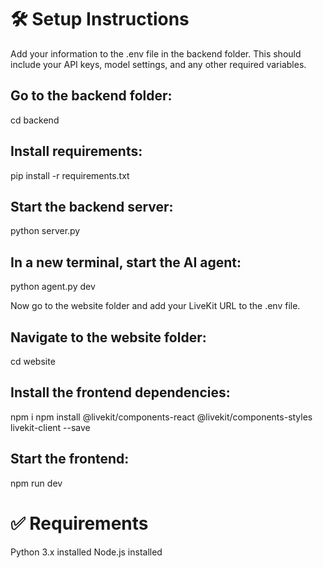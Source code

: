 # 🛠️ Setup Instructions
Add your information to the .env file in the backend folder.
This should include your API keys, model settings, and any other required variables.

## Go to the backend folder:
cd backend


## Install requirements:
pip install -r requirements.txt


## Start the backend server:
python server.py


## In a new terminal, start the AI agent:
python agent.py dev

Now go to the website folder and add your LiveKit URL to the .env file.

## Navigate to the website folder:
cd website

## Install the frontend dependencies:
npm i
npm install @livekit/components-react @livekit/components-styles livekit-client --save

## Start the frontend:
npm run dev

# ✅ Requirements
Python 3.x installed
Node.js installed


